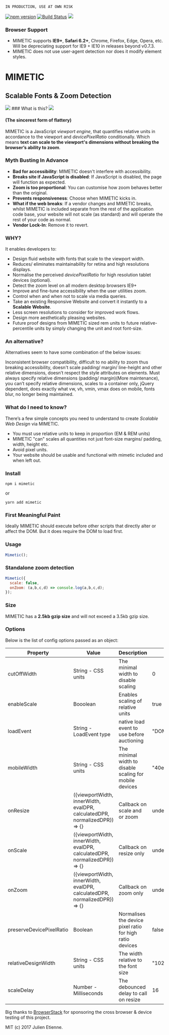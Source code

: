 ` IN PRODUCTION, USE AT OWN RISK `

[![npm version](https://badge.fury.io/js/mimetic.svg)](https://badge.fury.io/js/mimetic) [![Build Status](https://travis-ci.org/julienetie/mimetic.svg?branch=master)](https://travis-ci.org/julienetie/mimetic)
<img src="http://oi67.tinypic.com/1z4a421.jpg">


### Browser Support
- MIMETIC supports **IE9+**, **Safari 6.2+**, Chrome, Firefox, Edge, Opera, etc. Will be depreciating support for  IE9 + IE10 in releases beyond v0.7.3.
- MIMETIC does not use user-agent detection nor does it modify element styles.

# MIMETIC

## Scalable Fonts & Zoom Detection
<img src="https://raw.githubusercontent.com/julienetie/img/master/1_DQD6cIuZ82YzLI9GoHFcqA.gif">
### What is this?
<img src="https://media.giphy.com/media/13NkUb5hwB1afK/giphy.gif">

#### (The sincerest form of flattery)


MIMETIC is a JavaScript _viewport engine_, that quantifies relative units in accordance to the viewport and _devicePixelRatio_ conditionally. Which means **text can scale to the viewport's dimensions without breaking the browser’s ability to zoom**.

### Myth Busting In Advance

- **Bad for accessibility**: MIMETIC doesn't interfere with accessibility.
- **Breaks site if JavaScript is disabled**: If JavaScript is disabled, the page will function as expected.
- **Zoom is too proportional**: You can customise how zoom behaves better than the original.
- **Prevents responsiveness**: Choose when MIMETIC kicks in.
- **What if the web breaks**: If a vendor changes and MIMETIC breaks, whilst MIMETIC is included separate from the rest of the application code base, your website will not scale (as standard) and will operate the rest of your code as normal. 
- **Vendor Lock-In**: Remove it to revert.



### WHY?

It enables developers to:
- Design fluid website with fonts that scale to the viewport width.
- Reduces/ eliminates maintainability for retina and high resolutions displays.
- Normalise the perceived _devicePixelRatio_ for high resolution tablet devices (optional). 
- Detect the zoom level on all modern desktop browsers IE9+
- Improve and fine-tune accessibility when the user utilities zoom.
- Control when and when not to scale via media queries.
- Take an existing Responsive Website and convert it instantly to a **Scalable Website**.
- Less screen resolutions to consider for improved work flows.
- Design more aesthetically pleasing websites.
- Future proof designs from MIMETIC sized rem units to future relative-percentile units by simply changing the unit and root font-size. 

### An alternative?
Alternatives seem to have some combination of the below issues:

Inconsistent browser compatibility, difficult to no ability to zoom thus breaking accessibility, doesn't scale padding/ margin/ line-height and other relative dimensions, doesn’t respect the style attributes on elements. Must always specify relative dimensions (padding/ margin)(More maintenance), you can’t specify relative dimensions, scales to a container only, jQuery dependent, does exactly what vw, vh, vmin, vmax does on mobile, fonts blur, no longer being maintained.

### What do I need to know?
There’s a few simple concepts you need to understand to create _Scalable Web Design_ via MIMETIC.
-  You must use relative units to keep in proportion (EM & REM units)
- MIMETIC "can" scales all quantities not just font-size margins/ padding, width, height etc.
- Avoid pixel units. 
- Your website should be usable and functional with mimetic included and when left out.

### Install
`npm i mimetic` 

or 

`yarn add mimetic`

### First Meaningful Paint
Ideally MIMETIC should execute before other scripts that directly alter or affect the DOM.
But it does require the DOM to load first.

### Usage
```javascript
Mimetic();
```

### Standalone zoom detection
```javascript
Mimetic({
  scale: false,
  onZoom: (a,b,c,d) => console.log(a,b,c,d);
});
```

### Size
MIMETIC has a **2.5kb gzip size** and will not exceed a 3.5kb gzip size. 

### Options
Below is the list of config options passed as an object:

| Property  | Value  | Description | Default |  
|---|---|---|---|
| cutOffWidth | String - CSS units  | The minimal width to disable scaling | 0 |    
| enableScale | Booolean  | Enables scaling of relative units | true |  
| loadEvent | String - LoadEvent type  | native load event to use before auctioning | "DOMContentLoaded" | 
| mobileWidth | String - CSS units | The minimal width to disable scaling for mobile devices  | "40em" |
| onResize | ({viewportWidth, innerWidth, evalDPR, calculatedDPR, normalizedDPR}) => {} | Callback on scale and or zoom | undefined |   
| onScale | ({viewportWidth, innerWidth, evalDPR, calculatedDPR, normalizedDPR}) => {} | Callback on resize only | undefined |  
| onZoom | ({viewportWidth, innerWidth, evalDPR, calculatedDPR, normalizedDPR}) => {} | Callback on zoom only | undefined |
| preserveDevicePixelRatio | Boolean | Normalises the device pixel ratio for high ratio devices | false |
| relativeDesignWidth | String - CSS units  | The width relative to the font size | "1024px" |
| scaleDelay | Number - Milliseconds | The debounced delay to call on resize | 16  |


Big thanks to [BrowserStack](https://www.browserstack.com) for sponsoring the cross browser & device testing of this project.

MIT (c) 2017 Julien Etienne.
